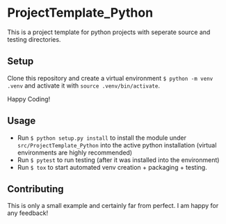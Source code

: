 # ProjectTemplate_Python

This is a project template for python projects with seperate source and testing directories. 

## Setup
Clone this repository and create a virtual environment ```$ python -m venv .venv``` and activate it with ```source .venv/bin/activate```. 

Happy Coding!


## Usage

* Run ```$ python setup.py install``` to install the module under ```src/ProjectTemplate_Python``` into the active python installation (virtual environments are highly recommended)
* Run ```$ pytest``` to run testing (after it was installed into the environment)
* Run ```$ tox``` to start automated venv creation + packaging + testing. 

## Contributing
This is only a small example and certainly far from perfect. I am happy for any feedback!
